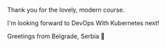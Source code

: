 Thank you for the lovely, modern course.

I'm looking forward to DevOps With Kubernetes next!

Greetings from Belgrade, Serbia 👋